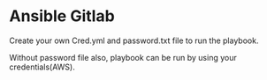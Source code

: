 # Ansible Gitlab

Create your own Cred.yml and password.txt file to run the playbook.

Without password file also, playbook can be run by using your credentials(AWS).
